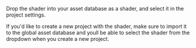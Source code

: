 Drop the shader into your asset database as a shader, and select it in the project settings.

If you'd like to create a new project with the shader, make sure to import it to the global asset database and youll be able to select the shader from the dropdown when you create a new project.
